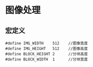 # 图像处理

## 宏定义
	#define IMG_WIDTH    512	//图像宽度
	#define IMG_HEIGHT   512	//图像高度
	#define BLOCK_HEIGHT 2		//分块高度
	#define BLOCK_WIDTH  1		//分块宽度
